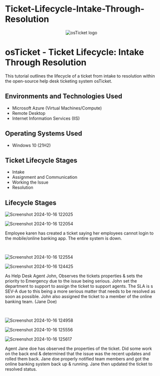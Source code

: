 # Ticket-Lifecycle-Intake-Through-Resolution

<p align="center">
<img src="https://i.imgur.com/Clzj7Xs.png" alt="osTicket logo"/>
</p>

<h1>osTicket - Ticket Lifecycle: Intake Through Resolution</h1>
This tutorial outlines the lifecycle of a ticket from intake to resolution within the open-source help desk ticketing system osTicket.<br />


<h2>Environments and Technologies Used</h2>

- Microsoft Azure (Virtual Machines/Compute)
- Remote Desktop
- Internet Information Services (IIS)

<h2>Operating Systems Used </h2>

- Windows 10</b> (21H2)

<h2>Ticket Lifecycle Stages</h2>

- Intake
- Assignment and Communication
- Working the Issue
- Resolution

<h2>Lifecycle Stages</h2>

<p>

![Screenshot 2024-10-16 122025](https://github.com/user-attachments/assets/8d2c1f84-8f31-4e4e-8ee5-c1376343b6b7)

![Screenshot 2024-10-16 122054](https://github.com/user-attachments/assets/08cf2b26-d1e8-478d-9b7d-b50d2cc2fba9)


</p>
<p>

Employee karen has created a ticket saying her employees cannot login to the mobile/online banking app. The entire system is down.


</p>
<br />

<p>

  
  ![Screenshot 2024-10-16 122554](https://github.com/user-attachments/assets/45450d64-c68d-47e0-bf3f-43b242d8756a)


  ![Screenshot 2024-10-16 124425](https://github.com/user-attachments/assets/81a71b10-e1f0-47ba-9b48-b3def7f5f5d9)



</p>
<p>

As Help Desk Agent John,  Observes the tickets properties & sets the priority to Emergency due to the issue being serious. John set the department to support to assign the ticket to support agents. The SLA is s SEV-A due to this being a more serious matter that needs to be resolved as soon as possible. John also assigned the ticket to a member of the online banking team. (Jane Doe)


</p>
<br />

<p>

  
 ![Screenshot 2024-10-16 124958](https://github.com/user-attachments/assets/b5c9d11b-7cae-45e4-b788-f036b67ea060)

![Screenshot 2024-10-16 125556](https://github.com/user-attachments/assets/9a46df72-544e-4820-9018-2a4f732e524a)

![Screenshot 2024-10-16 125617](https://github.com/user-attachments/assets/e33e120d-beb6-4156-9736-77b9224d066a)

</p>
<p>
Agent Jane doe has observed the properties of the ticket. Did some work on the back end & determined that the issue was the recent updates and rolled them back. Jane doe properly notified team members and got the online banking system back up & running. Jane then updated the ticket to resolved status.
</p>
<br />

